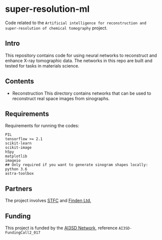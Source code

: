 # super-resolution-ml
Code related to the `Artificial intelligence for reconstruction and super-resolution of chemical tomography` project.

## Intro

This repository contains code for using neural networks to reconstruct and enhance X-ray tomographic data. The networks in this repo are built and tested for tasks in materials science. 

## Contents

* Reconstruction
This directory contains networks that can be used to reconstruct real space images from sinographs.

## Requirements

Requirements for running the codes:
```
PIL
tensorflow >= 2.1
scikit-learn
scikit-image
h5py
matplotlib
imageio
## Only required if you want to generate sinogram shapes locally:
python 3.6
astra-toolbox
```

## Partners

The project involves [STFC](stfc.ukri.org) and [Finden Ltd.](www.finden.co.uk)

## Funding

This project is funded by the [AI3SD Network](www.ai3sd.org), reference `AI3SD-FundingCall2_017`

